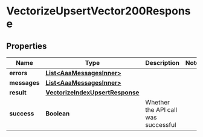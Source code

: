 

# VectorizeUpsertVector200Response


## Properties

| Name | Type | Description | Notes |
|------------ | ------------- | ------------- | -------------|
|**errors** | [**List&lt;AaaMessagesInner&gt;**](AaaMessagesInner.md) |  |  |
|**messages** | [**List&lt;AaaMessagesInner&gt;**](AaaMessagesInner.md) |  |  |
|**result** | [**VectorizeIndexUpsertResponse**](VectorizeIndexUpsertResponse.md) |  |  |
|**success** | **Boolean** | Whether the API call was successful |  |




